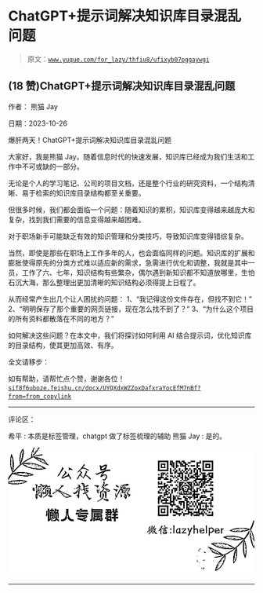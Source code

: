 # ChatGPT+提示词解决知识库目录混乱问题

> 原文：[`www.yuque.com/for_lazy/thfiu8/ufixyb07pggaywgi`](https://www.yuque.com/for_lazy/thfiu8/ufixyb07pggaywgi)

## (18 赞)ChatGPT+提示词解决知识库目录混乱问题

作者： 熊猫 Jay

日期：2023-10-26

爆肝两天！ChatGPT+提示词解决知识库目录混乱问题

大家好，我是熊猫 Jay。随着信息时代的快速发展，知识库已经成为我们生活和工作中不可或缺的一部分。

无论是个人的学习笔记、公司的项目文档，还是整个行业的研究资料，一个结构清晰、易于检索的知识库目录结构都至关重要。

但很多时候，我们都会面临一个问题：随着知识的累积，知识库变得越来越庞大和复杂，找到我们需要的信息变得越来越困难。

对于职场新手可能缺乏有效的知识管理和分类技巧，导致知识库变得错综复杂。

当然，即使是那些在职场上工作多年的人，也会面临同样的问题。知识库的扩展和膨胀使得原先的分类方式难以适应新的需求，急需进行优化和调整，我就是其中一员，工作了六、七年，知识结构有些繁杂，偶尔遇到新知识都不知道放哪里，生怕石沉大海，那么整理出更加清晰的知识结构必须得提上日程了。

从而经常产生出几个让人困扰的问题：
1、“我记得这份文件存在，但找不到它！”
2、“明明保存了那个重要的网页链接，现在怎么找不到了？”
3、“为什么这个项目的所有资料都散落在不同的地方？”

如何解决这些问题？在本文中，我们将探讨如何利用 AI 结合提示词，优化知识库的目录结构，使其更加高效、有序。

全文请移步：

如有帮助，请帮忙点个赞，谢谢各位！[`sif8f6uboze.feishu.cn/docx/UYQXdxWZZoxDafxraYocEfM7nBf?from=from_copylink`](https://sif8f6uboze.feishu.cn/docx/UYQXdxWZZoxDafxraYocEfM7nBf?from=from_copylink)

* * *

评论区：

希平 : 本质是标签管理，chatgpt 做了标签梳理的辅助
熊猫 Jay : 是的。

![](img/1c37d505930596d12a88ab23e11aa07a.png)

* * *